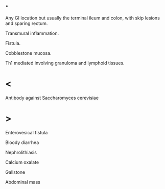 # .

Any GI location but usually the terminal ileum and colon, with skip lesions and sparing rectum.

Transmural inflammation.

Fistula.

Cobblestone mucosa.

Th1 mediated involving granuloma and lymphoid tissues.

# <

Antibody against Saccharomyces cerevisiae

# >

Enterovesical fistula

Bloody diarrhea

Nephrolithiasis

Calcium oxalate

Gallstone

Abdominal mass
